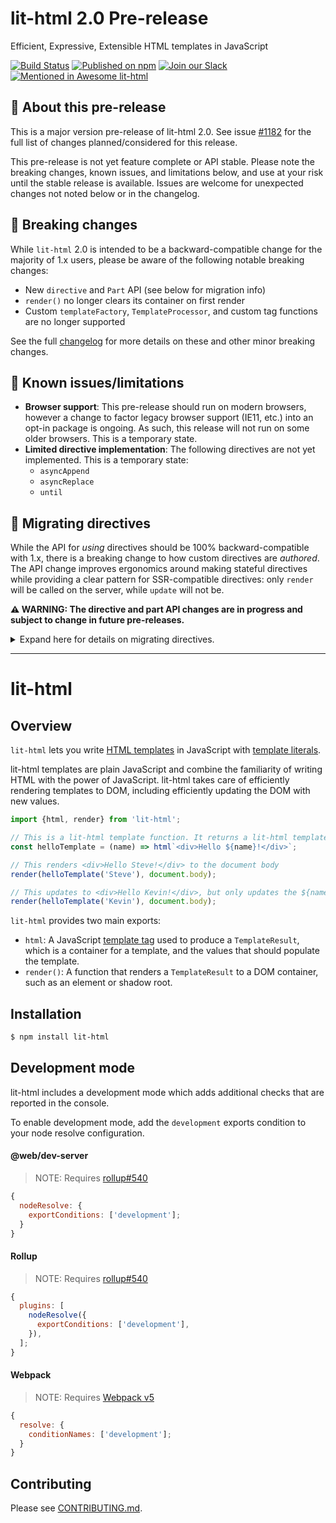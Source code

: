 # lit-html 2.0 Pre-release

Efficient, Expressive, Extensible HTML templates in JavaScript

[![Build Status](https://github.com/polymer/lit-html/workflows/Tests/badge.svg?branch=lit-next
)](https://github.com/Polymer/lit-html/actions?query=workflow%3ATests)
[![Published on npm](https://img.shields.io/npm/v/lit-html/next-major)](https://www.npmjs.com/package/lit-html)
[![Join our Slack](https://img.shields.io/badge/slack-join%20chat-4a154b.svg)](https://www.polymer-project.org/slack-invite)
[![Mentioned in Awesome lit-html](https://awesome.re/mentioned-badge.svg)](https://github.com/web-padawan/awesome-lit-html)

## 🚨 About this pre-release

This is a major version pre-release of lit-html 2.0. See issue
[#1182](https://github.com/Polymer/lit-html/issues/1182) for the full list of changes
planned/considered for this release.

This pre-release is not yet feature complete or API stable. Please note the
breaking changes, known issues, and limitations below, and use at your risk
until the stable release is available. Issues are welcome
for unexpected changes not noted below or in the changelog.

## 🚨 Breaking changes

While `lit-html` 2.0 is intended to be a backward-compatible change for the
majority of 1.x users, please be aware of the following notable breaking
changes:
  * New `directive` and `Part` API (see below for migration info)
  * `render()` no longer clears its container on first render
  * Custom `templateFactory`, `TemplateProcessor`, and custom tag functions are no
    longer supported

See the full [changelog](CHANGELOG.md) for more details on
these and other minor breaking changes.

## 🚨 Known issues/limitations

* **Browser support**: This pre-release should run on modern browsers, however a
  change to factor legacy browser support (IE11, etc.) into an opt-in package is
  ongoing. As such, this release will not run on some older browsers. This is a
  temporary state.
* **Limited directive implementation**: The following directives are not yet
  implemented. This is a temporary state:
  * `asyncAppend`
  * `asyncReplace`
  * `until`

## 🚨 Migrating directives

While the API for _using_ directives should be 100% backward-compatible with
1.x, there is a breaking change to how custom directives are _authored_. The API
change improves ergonomics around making stateful directives while providing a
clear pattern for SSR-compatible directives: only `render` will be called on the
server, while `update` will not be.

**⚠️ WARNING: The directive and part API changes are in progress and subject to
change in future pre-releases.**

<details>
<summary>Expand here for details on migrating directives.</summary>

### Overview of directive API changes
| | 1.x API | 2.0 API |
|-|-----|-----|
| Code idiom for directive | function that takes directive arguments, and returns function that takes `part` and returns value | class with `update` & `render` methods which accept directive arguments |
| Where to do declarative rendering | pass value to `part.setValue()` | return value from `render()` method |
| Where to do imperative DOM/part manipulation | directive function | `update()` method |
| Where state is stored between renders | `WeakMap` keyed on `part` | class instance fields |
| How part validation is done | `instanceof` check on `part` in every render | `part.type` check in constructor

### Example directive migration

Below is an example of a lit-html 1.x directive, and how to migrate it to the
new API:

1.x Directive API:

```js
import {directive, NodePart, html} from 'lit-html';

// State stored in WeakMap
const previousState = new WeakMap();

// Functional-based directive API
export const renderCounter = directive((initialValue) => (part) => {
  // When necessary, validate part type each render using `instanceof`
  if (!(part instanceof NodePart)) {
    throw new Error('renderCounter only supports NodePart');
  }
  // Retrieve value from previous state
  let value = previousState.get(part);
  // Update state
  if (previous === undefined) {
    value = initialValue;
  } else {
    value++;
  }
  // Store state
  previousState.set(part, value);
  // Update part with new rendering
  part.setValue(html`<p>${value}</p>`);
});
```

2.0 Directive API:

```js
import {directive, Directive, NODE_PART, html} from 'lit-html';

// Class-based directive API
export const renderCounter = directive(
  class extends Directive {
    // State stored in class field
    value = undefined;
    constructor(part) {
      super();
      // When necessary, validate part in constructor using `part.type`
      if (part.type !== NODE_PART) {
        throw new Error('renderCounter only supports NodePart');
      }
    }
    // Any imperative updates to DOM/parts would go here
    update(part, [initialValue]) {
      // ...
    }
    // Do SSR-compatible rendering (arguments are passed from call site)
    render(initialValue) {
      // Previous state available on class field
      if (this.value === undefined) {
        this.value = initialValue;
      } else {
        this.value++;
      }
      return html`<p>${this.value}</p>`;
    }
  }
);
```

</details>

<hr>

# lit-html

## Overview

`lit-html` lets you write [HTML templates](https://developer.mozilla.org/en-US/docs/Web/HTML/Element/template) in JavaScript with [template literals](https://developer.mozilla.org/en-US/docs/Web/JavaScript/Reference/Template_literals).

lit-html templates are plain JavaScript and combine the familiarity of writing HTML with the power of JavaScript. lit-html takes care of efficiently rendering templates to DOM, including efficiently updating the DOM with new values.

```javascript
import {html, render} from 'lit-html';

// This is a lit-html template function. It returns a lit-html template.
const helloTemplate = (name) => html`<div>Hello ${name}!</div>`;

// This renders <div>Hello Steve!</div> to the document body
render(helloTemplate('Steve'), document.body);

// This updates to <div>Hello Kevin!</div>, but only updates the ${name} part
render(helloTemplate('Kevin'), document.body);
```

`lit-html` provides two main exports:

 * `html`: A JavaScript [template tag](https://developer.mozilla.org/en-US/docs/Web/JavaScript/Reference/Template_literals#Tagged_template_literals) used to produce a `TemplateResult`, which is a container for a template, and the values that should populate the template.
 * `render()`: A function that renders a `TemplateResult` to a DOM container, such as an element or shadow root.

## Installation

```bash
$ npm install lit-html
```

## Development mode

lit-html includes a development mode which adds additional checks that are
reported in the console.

To enable development mode, add the `development` exports condition to your node
resolve configuration.

#### @web/dev-server

> NOTE: Requires [rollup#540](https://github.com/rollup/plugins/pull/540)

```js
{
  nodeResolve: {
    exportConditions: ['development'];
  }
}
```

#### Rollup

> NOTE: Requires [rollup#540](https://github.com/rollup/plugins/pull/540)

```js
{
  plugins: [
    nodeResolve({
      exportConditions: ['development'],
    }),
  ];
}
```

#### Webpack

> NOTE: Requires [Webpack v5](https://webpack.js.org/migrate/5/)

```js
{
  resolve: {
    conditionNames: ['development'];
  }
}
```

## Contributing

Please see [CONTRIBUTING.md](../../CONTRIBUTING.md).
